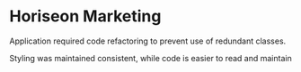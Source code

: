 # Horiseon Marketing

Application required code refactoring to prevent use of redundant classes.

Styling was maintained consistent, while code is easier to read and maintain 


